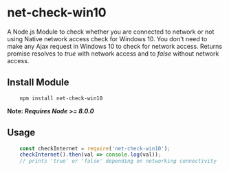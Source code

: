 # net-check-win10
A Node.js Module to check whether you are connected to network or not using Native network access check for Windows 10. You don't need to make any Ajax request in Windows 10 to check for network access. Returns promise resolves to <em>true</em> with network access and to <em>false</em> without network access.

## Install Module
```
    npm install net-check-win10
```

<strong>Note: <i>Requires Node >= 8.0.0</i></strong>

## Usage

```javascript
    const checkInternet = require('net-check-win10');
    checkInternet().then(val => console.log(val));
    // prints 'true' or 'false' depending on networking connectivity
```
